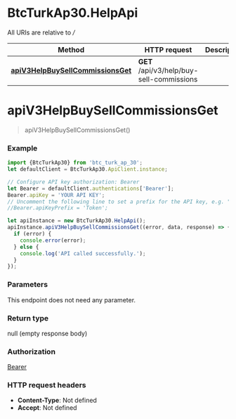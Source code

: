 # BtcTurkAp30.HelpApi

All URIs are relative to */*

Method | HTTP request | Description
------------- | ------------- | -------------
[**apiV3HelpBuySellCommissionsGet**](HelpApi.md#apiV3HelpBuySellCommissionsGet) | **GET** /api/v3/help/buy-sell-commissions | 

<a name="apiV3HelpBuySellCommissionsGet"></a>
# **apiV3HelpBuySellCommissionsGet**
> apiV3HelpBuySellCommissionsGet()



### Example
```javascript
import {BtcTurkAp30} from 'btc_turk_ap_30';
let defaultClient = BtcTurkAp30.ApiClient.instance;

// Configure API key authorization: Bearer
let Bearer = defaultClient.authentications['Bearer'];
Bearer.apiKey = 'YOUR API KEY';
// Uncomment the following line to set a prefix for the API key, e.g. "Token" (defaults to null)
//Bearer.apiKeyPrefix = 'Token';

let apiInstance = new BtcTurkAp30.HelpApi();
apiInstance.apiV3HelpBuySellCommissionsGet((error, data, response) => {
  if (error) {
    console.error(error);
  } else {
    console.log('API called successfully.');
  }
});
```

### Parameters
This endpoint does not need any parameter.

### Return type

null (empty response body)

### Authorization

[Bearer](../README.md#Bearer)

### HTTP request headers

 - **Content-Type**: Not defined
 - **Accept**: Not defined

